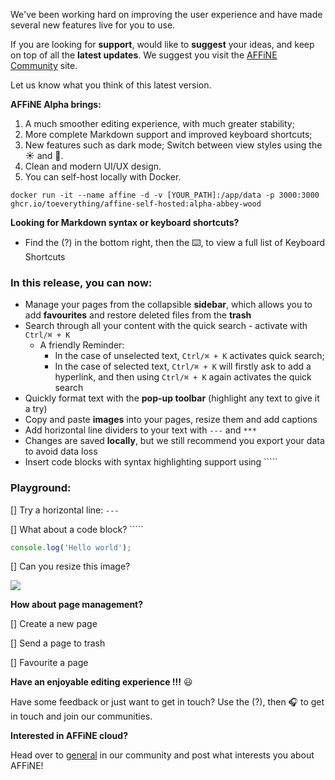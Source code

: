 We've been working hard on improving the user experience and have made several new features live for you to use.

If you are looking for **support**, would like to **suggest** your ideas, and keep on top of all the **latest updates**. We suggest you visit the [AFFiNE Community](https://community.affine.pro/home) site.

Let us know what you think of this latest version.

**AFFiNE Alpha brings:**

1. A much smoother editing experience, with much greater stability;
2. More complete Markdown support and improved keyboard shortcuts;
3. New features such as dark mode; Switch between view styles using the ☀ and 🌙.
4. Clean and modern UI/UX design.
5. You can self-host locally with Docker.

```basic
docker run -it --name affine -d -v [YOUR_PATH]:/app/data -p 3000:3000 ghcr.io/toeverything/affine-self-hosted:alpha-abbey-wood
```

**Looking for Markdown syntax or keyboard shortcuts?**

- Find the (?) in the bottom right, then the ️⌨️, to view a full list of Keyboard Shortcuts

### In this release, you can now:

- Manage your pages from the collapsible **sidebar**, which allows you to add **favourites** and restore deleted files from the **trash**
- Search through all your content with the quick search - activate with `Ctrl/⌘ + K`
  - A friendly Reminder:
    - In the case of unselected text, `Ctrl/⌘ + K` activates quick search;
    - In the case of selected text, `Ctrl/⌘ + K` will firstly ask to add a hyperlink, and then using `Ctrl/⌘ + K` again activates the quick search
- Quickly format text with the **pop-up toolbar** (highlight any text to give it a try)
- Copy and paste **images** into your pages, resize them and add captions
- Add horizontal line dividers to your text with `---` and `***`
- Changes are saved **locally**, but we still recommend you export your data to avoid data loss
- Insert code blocks with syntax highlighting support using `````

### Playground:

[] Try a horizontal line: `---`

[] What about a code block? `````

```javascript
console.log('Hello world');
```

[] Can you resize this image?

![](https://cdn.affine.pro/694fdbab78e0da3ed7922eba7d506dcf12f57308e1904dd694f53eb2.jpg)

**How about page management?**

[] Create a new page

[] Send a page to trash

[] Favourite a page

**Have an enjoyable editing experience !!!** 😃

Have some feedback or just want to get in touch? Use the (?), then 🎧 to get in touch and join our communities.

**Interested in AFFiNE cloud?**

Head over to [general](https://community.affine.pro/c/general-discussion/) in our community and post what interests you about AFFiNE!
